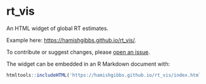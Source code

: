 # rt_vis

An HTML widget of global RT estimates. 

Example here: https://hamishgibbs.github.io/rt_vis/.

To contribute or suggest changes, please [open an issue](https://github.com/hamishgibbs/rt_vis/issues/new).

The widget can be embedded in an R Markdown document with:

```r
htmltools::includeHTML('https://hamishgibbs.github.io/rt_vis/index.html')
```
